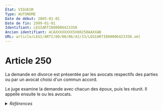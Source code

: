```yaml
---
État: VIGUEUR
Type: AUTONOME
Date de début: 2005-01-01
Date de fin: 2999-01-01
Identifiant: LEGIARTI000006423350
Ancien identifiant: ACAXXXXXXXX5X00250AAXXAB
URL: article/LEGI/ARTI/00/00/06/42/33/LEGIARTI000006423350.xml
---
```


<h1>Article 250</h1>

La demande en divorce est présentée par les avocats respectifs des parties ou
par un avocat choisi d'un commun accord.<br />

Le juge examine la demande avec chacun des époux, puis les réunit. Il appelle
ensuite le ou les avocats.


<details>
  <summary><em>Références</em></summary>

  <h2>Articles faisant référence à l'article</h2>
  
  <ul>
    <li>
      <a href="https://legal.tricoteuses.fr//redirection/LEGIARTI000006284802?vers=git&vers=legifrance">LOI n° 2004-439 du 26 mai 2004 relative au divorce - article 9 ENTIEREMENT_MODIF</a> MODIFICATION cible
    </li>
  </ul>
  
  <h2>Textes faisant référence à l'article</h2>
  
  <ul>
    <li>
      <a href="https://legal.tricoteuses.fr//redirection/JORFTEXT000000439268?vers=git&vers=legifrance">LOI n° 2004-439 du 26 mai 2004 relative au divorce</a> SPEC_APPLI cible
    </li>
  </ul>
  
  <h2>Références faites par l'article</h2>
  
  <ul>
    <li>
      CODIFICATION source Loi 1803-03-14
    </li>
    <li>
      2004-05-26 SPEC_APPLI source <a href="https://legal.tricoteuses.fr//redirection/JORFTEXT000000439268?vers=git&vers=legifrance">LOI n° 2004-439 du 26 mai 2004 relative au divorce</a>
    </li>
    <li>
      2004-05-26 MODIFICATION source <a href="https://legal.tricoteuses.fr//redirection/LEGIARTI000006284802?vers=git&vers=legifrance">LOI n° 2004-439 du 26 mai 2004 relative au divorce - article 9 ENTIEREMENT_MODIF</a>
    </li>
    <li>
      2999-01-01 CITATION cible <a href="https://legal.tricoteuses.fr//redirection/LEGIARTI000006411938?vers=git&vers=legifrance">Code de procédure civile - article 1099 AUTONOME VIGUEUR, en vigueur depuis le 2005-01-01</a>
    </li>
  </ul>
</details>

